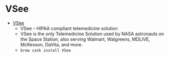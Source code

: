 # VSee
- [VSee](https://vsee.com/)
  -  VSee – HIPAA compliant telemedicine solution
  - VSee is the only Telemedicine Solution used by NASA astronauts on the Space Station, also serving Walmart, Walgreens, MDLIVE, McKesson, DaVita, and more.
  - `brew cask install VSee`
